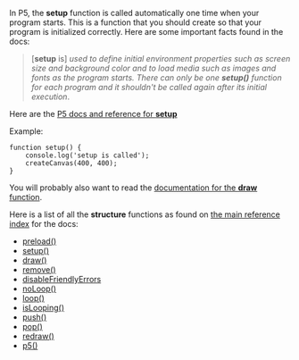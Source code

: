 In P5, the **setup** function is called automatically one time when your program starts. This is a function that you should create so that your program is initialized correctly. Here are some important facts found in the docs:

> [**setup** is] *used to define initial environment properties such as screen size and background color and to load media such as images and fonts as the program starts. There can only be one **setup()** function for each program and it shouldn't be called again after its initial execution*.

Here are the [P5 docs and reference for **setup**](https://p5js.org/reference/#/p5/setup)

Example:

    function setup() {
        console.log('setup is called');
        createCanvas(400, 400);
    }

You will probably also want to read the [documentation for the **draw** function](https://p5js.org/reference/#/p5/draw).

Here is a list of all the **structure** functions as found on [the main reference index](https://p5js.org/reference/) for the docs:

- [preload()](https://p5js.org/reference/#/p5/preload)
- [setup()](https://p5js.org/reference/#/p5/setup)
- [draw()](https://p5js.org/reference/#/p5/draw)
- [remove()](https://p5js.org/reference/#/p5/remove)
- [disableFriendlyErrors](https://p5js.org/reference/#/p5/disableFriendlyErrors)
- [noLoop()](https://p5js.org/reference/#/p5/noLoop)
- [loop()](https://p5js.org/reference/#/p5/loop)
- [isLooping()](https://p5js.org/reference/#/p5/isLooping)
- [push()](https://p5js.org/reference/#/p5/push)
- [pop()](https://p5js.org/reference/#/p5/pop)
- [redraw()](https://p5js.org/reference/#/p5/redraw)
- [p5()](https://p5js.org/reference/#/p5/p5)